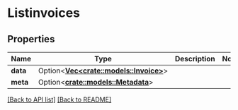 # Listinvoices

## Properties

Name | Type | Description | Notes
------------ | ------------- | ------------- | -------------
**data** | Option<[**Vec&lt;crate::models::Invoice&gt;**](Invoice.md)> |  | 
**meta** | Option<[**crate::models::Metadata**](Metadata.md)> |  | 

[[Back to API list]](../README.md#documentation-for-api-endpoints) [[Back to README]](../README.md)


